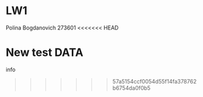 # LW1
Polina Bogdanovich 
273601
<<<<<<< HEAD

New test DATA
=======
info
>>>>>>> 57a5154ccf0054d55f14fa378762b6754da0f0b5
